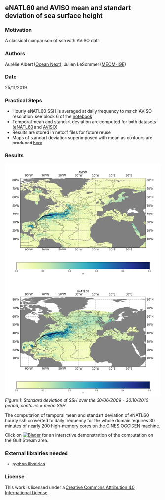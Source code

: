 ## eNATL60 and AVISO mean and standart deviation of sea surface height

### Motivation

A classical comparison of ssh with AVISO data

### Authors

Aurélie Albert ([Ocean Next](https://ocean-next.fr)), Julien LeSommer ([MEOM-IGE](https://github.com/meom-group.io))

### Date

25/11/2019

### Practical Steps

  - Hourly eNATL60 SSH is averaged at daily frequency to match AVISO resolution, see block 6 of the [notebook](https://github.com/ocean-next/eNATL60/blob/master/04_assessment/mesoscale-variability/notebooks/2019-11-25-AA-std-mean-ssh-eNATL60-1h-to-1d.ipynb)
  - Temporal mean and standart deviation are computed for both datasets ([eNATL60](https://github.com/ocean-next/eNATL60/blob/master/04_assessment/mesoscale-variability/notebooks/2019-11-25-AA-std-mean-ssh-eNATL60-1h-to-1d.ipynb) and [AVISO](https://github.com/ocean-next/eNATL60/blob/master/04_assessment/mesoscale-variability/notebooks/2019-11-25-AA-std-mean-ssh-AVISO.ipynb))
  - Results are stored in netcdf files for future reuse
  - Maps of standart deviation superimposed with mean as contours are produced [here](https://github.com/ocean-next/eNATL60/blob/master/04_assessment/mesoscale-variability/notebooks/2019-11-25-AA-plots-std-mean-ssh-AVISO-eNATL60-mac.ipynb) 
  
### Results

![plot](https://github.com/ocean-next/eNATL60/blob/master/04_assessment/mesoscale-variability/plots/std-mean-SSH-AVISO-eNATL60-BLBT02.png)<br>
*Figure 1: Standard deviation of SSH over the 30/06/2009 - 30/10/2010 period, contours = mean SSH.*



The computation of temporal mean and standart deviation of eNATL60 hourly ssh converted to daily frequency for the whole domain requires 30 minutes of nearly 200 high-memory cores on the CINES OCCIGEN machine.

Click on [![Binder](https://binder.pangeo.io/badge_logo.svg)](https://binder.pangeo.io/v2/gh/ocean-next/demo-compare-ssh-eNATL60-AVISO/master) for an interactive demonstration of the computation on the Gulf Stream area.
  

### External librairies needed
  
  - [python librairies](environment.yaml)

### License
This work is licensed under a <a rel="license" href="http://creativecommons.org/licenses/by/4.0/">Creative Commons Attribution 4.0 International License</a>.
